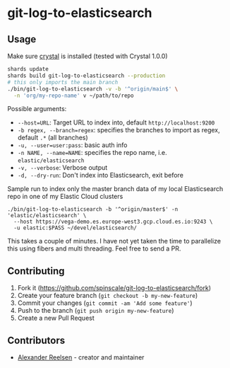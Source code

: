 # git-log-to-elasticsearch

## Usage

Make sure [crystal](https://crystal-lang.org/install/) is installed (tested
with Crystal 1.0.0)


```bash
shards update
shards build git-log-to-elasticsearch --production
# this only imports the main branch
./bin/git-log-to-elasticsearch -v -b '^origin/main$' \
  -n 'org/my-repo-name' v ~/path/to/repo
```

Possible arguments:

* `--host=URL`: Target URL to index into, default `http://localhost:9200`
* `-b regex, --branch=regex`: specifies the branches to import as regex, default `.*` (all branches)
* `-u, --user=user:pass`: basic auth info
* `-n NAME, --name=NAME`: specifies the repo name, i.e. `elastic/elasticsearch`
* `-v, --verbose`: Verbose output
* `-d, --dry-run`: Don't index into Elasticsearch, exit before

Sample run to index only the master branch data of my local Elasticsearch repo
in one of my Elastic Cloud clusters

```
./bin/git-log-to-elasticsearch -b '^origin/master$' -n 'elastic/elasticsearch' \
  --host https://vega-demo.es.europe-west3.gcp.cloud.es.io:9243 \
  -u elastic:$PASS ~/devel/elasticsearch/
```

This takes a couple of minutes. I have not yet taken the time to parallelize
this using fibers and multi threading. Feel free to send a PR.

## Contributing

1. Fork it (<https://github.com/spinscale/git-log-to-elasticsearch/fork>)
2. Create your feature branch (`git checkout -b my-new-feature`)
3. Commit your changes (`git commit -am 'Add some feature'`)
4. Push to the branch (`git push origin my-new-feature`)
5. Create a new Pull Request

## Contributors

- [Alexander Reelsen](https://github.com/spinscale) - creator and maintainer
